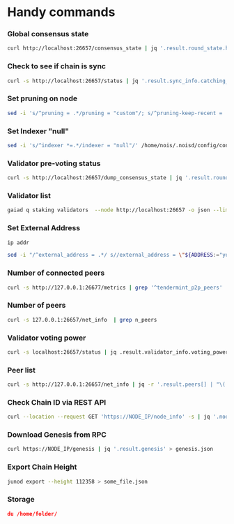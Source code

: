 # Handy commands

### Global consensus state

```bash
curl http://localhost:26657/consensus_state | jq '.result.round_state.height_vote_set[0].prevotes_bit_array'
```

### Check to see if chain is sync

```bash
curl -s http://localhost:26657/status | jq '.result.sync_info.catching_up'
```

### Set pruning on node

```bash
sed -i 's/^pruning = .*/pruning = "custom"/; s/^pruning-keep-recent = .*/pruning-keep-recent = "100"/; s/^pruning-keep-every = .*/pruning-keep-every = "0"/; s/^pruning-interval = .*/pruning-interval = "10"/' /home/juno/.juno/config/app.toml
```

### Set Indexer "null"

```bash
sed -i 's/^indexer *=.*/indexer = "null"/' /home/nois/.noisd/config/config.toml
```

### Validator pre-voting status

```bash
curl -s http://localhost:26657/dump_consensus_state | jq '.result.round_state.votes[0].prevotes' | grep $(curl -s http://localhost:26657/status | jq -r '.result.validator_info.address[:12]')
```

### Validator list

```bash
gaiad q staking validators  --node http://localhost:26657 -o json --limit=1000 | jq '.validators[]' | jq -r '.tokens + " - " + .status + " - " +  .description.moniker + " - " + .operator_address' | sort -gr | nl
```

### Set External Address

```bash
ip addr
```

```bash
sed -i "/^external_address = .*/ s//external_address = \"${ADDRESS:="your_ip_here:${PORT:=26656}"}\"/" $HOME/.kujira/config/config.toml
```

### Number of connected peers

```bash
curl -s http://127.0.0.1:26677/metrics | grep '^tendermint_p2p_peers'
```

### Number of peers

```bash
curl -s 127.0.0.1:26657/net_info  | grep n_peers
```

### Validator voting power

```bash
curl -s localhost:26657/status | jq .result.validator_info.voting_power
```

### Peer list

```bash
curl -s http://127.0.0.1:26657/net_info | jq -r '.result.peers[] | "\(.node_info.id)@\(.remote_ip):\(.node_info.listen_addr | split(":")[2])"' | paste -sd,
```

### Check Chain ID via REST API

```bash
curl --location --request GET 'https://NODE_IP/node_info' -s | jq '.node_info.network' | tr -d '"'
```

### Download Genesis from RPC

```bash
curl https://NODE_IP/genesis | jq '.result.genesis' > genesis.json
```

### Export Chain Height

```bash
junod export --height 112358 > some_file.json
```

### Storage&#x20;

```json
du /home/folder/
```

